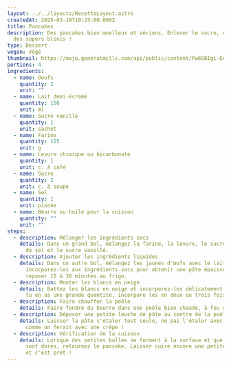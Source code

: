 ```yaml
---
layout: ../../layouts/RecetteLayout.astro
createdAt: 2025-03-19T10:25:00.000Z
title: Pancakes
description: Des pancakes bien moelleux et aériens. Enlever le sucre, et ça fait
  des supers blinis !
type: Dessert
vegan: Végé
thumbnail: https://mojo.generalmills.com/api/public/content/Pw6SBIgi-Ee6pTZBpU1oBg_webp_base.webp?v=4dec1972&t=191ddcab8d1c415fa10fa00a14351227
portions: 4
ingredients:
  - name: Oeufs
    quantity: 2
    unit: ""
  - name: Lait demi-écrémé
    quantity: 150
    unit: ml
  - name: Sucre vanillé
    quantity: 1
    unit: sachet
  - name: Farine
    quantity: 125
    unit: g
  - name: Levure chimique ou bicarbonate
    quantity: 1
    unit: c. à café
  - name: Sucre
    quantity: 2
    unit: c. à soupe
  - name: Sel
    quantity: 1
    unit: pincée
  - name: Beurre ou huile pour la cuisson
    quantity: ""
    unit: ""
steps:
  - description: Mélanger les ingrédients secs
    details: Dans un grand bol, mélangez la farine, la levure, le sucre, une pincée
      de sel et le sucre vanillé.
  - description: Ajouter les ingrédients liquides
    details: Dans un autre bol, mélangez les jaunes d'œufs avec le lait puis
      incorporez-les aux ingrédients secs pour obtenir une pâte épaisse. Laissez
      reposer 15 à 30 minutes au frigo.
  - description: Monter les blancs en neige
    details: Battez les blancs en neige et incorporez-les délicatement à la pâte. Si
      tu en as une grande quantité, incorpore les en deux ou trois fois.
  - description: Faire chauffer la poêle
    details: Faire fondre du beurre dans une poêle bien chaude, à feu doux/moyen.
  - description: Déposer une petite louche de pâte au centre de la poêle
    details: Laisser la pâte s'étaler tout seule, ne pas l'étaler avec une spatule
      comme on ferait avec une crêpe !
  - description: Vérification de la cuisson
    details: Lorsque des petites bulles se forment à la surface et que les bords
      sont dorés, retournez le pancake. Laisser cuire encore une petite minute,
      et c'est prêt !
---
```


